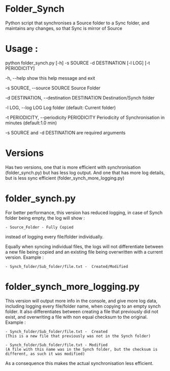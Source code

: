 # Folder_Synch

Python script that synchronises a Source folder to a Sync folder, and maintains any changes, so that Sync is mirror of Source

# Usage :
python folder_synch.py [-h] -s SOURCE -d DESTINATION [-l LOG] [-t PERIODICITY]

  -h, --help                                             show this help message and exit
  
  -s SOURCE, --source SOURCE                             Source Folder
  
  -d DESTINATION, --destination DESTINATION              Destination/Synch folder
  
  -l LOG, --log LOG                                      Log folder (default: Current folder)
  
  -t PERIODICITY, --periodicity PERIODICITY              Periodicity of Synchronisation in minutes (default:1.0 min)
  
-s SOURCE and -d DESTINATION are required arguments

# Versions
Has two versions, one that is more efficient with synchronisation (folder_synch.py) but has less log output. And one that has more log details, but is less sync efficient (folder_synch_more_logging.py)

# folder_synch.py
For better performance, this version has reduced logging, in case of Synch folder being empty, the log will show :

    - Source_Folder - Fully Copied
instead of logging every file/folder individually.

Equally when syncing individual files, the logs will not differentiate between a new file being copied and an existing file being overwritten with a current version. Example :

    - Synch_folder/Sub_folder/file.txt -  Created/Modified


# folder_synch_more_logging.py
This version will output more info in the console, and give more log data, including logging every file/folder name, when copying to an empty synch folder.
It also differentiates between creating a file that previously did not exist, and overwriting a file with non equal checksum to the original. 
Example :

    - Synch_folder/Sub_folder/file.txt -  Created 
    (This is a new file that previously was not in the Synch folder)
    
    - Synch_folder/Sub_folder/file.txt - Modified 
    (A file with this name was in the Synch folder, but the checksum is different, as such it was modified) 
    
As a consequence this makes the actual synchronisation less efficient.
